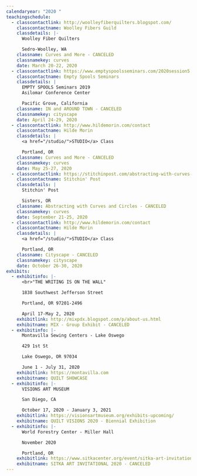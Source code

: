 ```yaml
---
calendaryear: "2020 "
teachingschedule:
  - classcontactlink: http://woolleyfiberquilters.blogspot.com/
    classcontactname: Woolley Fibers Guild
    classdetails: |-
      Woolley Fiber Quilters

      Sedro-Woolley, WA
    classname: Curves and More - CANCELED
    classnamekey: curves
    date: March 20-22, 2020
  - classcontactlink: https://www.emptyspoolsseminars.com/2020session5.html
    classcontactname: Empty Spools Seminars
    classdetails: |
      EMPTY SPOOLS Seminars 2019
      Asilomar Conference Center

      Pacific Grove, California
    classname: IN and AROUND TOWN - CANCELED
    classnamekey: cityscape
    date: April 24-29, 2020
  - classcontactlink: http://www.hildemorin.com/contact
    classcontactname: Hilde Morin
    classdetails: |
      <a href="/studio/">STUDIO</a> Class

      Portland, OR
    classname: Curves and More - CANCELED
    classnamekey: curves
    date: May 25-27, 2020
  - classcontactlink: https://stitchinpost.com/abstracting-with-curves-hilde-morin
    classcontactname: Stitchin' Post
    classdetails: |
      Stitchin' Post

      Sisters, OR
    classname: Abstracting with Curves and Circles - CANCELED
    classnamekey: curves
    date: September 21-25, 2020
  - classcontactlink: http://www.hildemorin.com/contact
    classcontactname: Hilde Morin
    classdetails: |
      <a href="/studio/">STUDIO</a> Class

      Portland, OR
    classname: Cityscape - CANCELED
    classnamekey: cityscape
    date: October 26-30, 2020
exhibits:
  - exhibitinfo: |-
      <br>"THE WRITING IS ON THE WALL"

      1838 Southwest Jefferson Street

      Portland, OR 97201-2496

      April 17-May 2, 2020
    exhibitlink: http://mixpdx.blogspot.com/p/about-us.html
    exhibitname: MIX - Group Exhibit - CANCELED
  - exhibitinfo: |-
      Montavilla Sewing Centers - Lake Oswego

      429 1st St

      Lake Oswego, OR 97034

      June 1 - July 31, 2020
    exhibitlink: https://montavilla.com
    exhibitname: QUILT SHOWCASE
  - exhibitinfo: |-
      VISIONS ART MUSEUM

      San Diego, CA

      October 17, 2020 - January 3, 2021
    exhibitlink: https://visionsartmuseum.org/exhibits-upcoming/
    exhibitname: QUILT VISIONS 2020 - Biennial Exhibition
  - exhibitinfo: |-
      World Forestry Center - Miller Hall

      November 2020

      Portland, OR
    exhibitlink: https://www.sitkacenter.org/event/sitka-art-invitational
    exhibitname: SITKA ART INVITATIONAL 2020 - CANCELED
---
```

